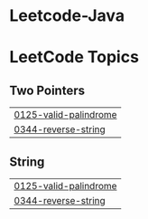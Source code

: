 # Leetcode-Java

<!---LeetCode Topics Start-->
# LeetCode Topics
## Two Pointers
|  |
| ------- |
| [0125-valid-palindrome](https://github.com/Asnvir/Leetcode-Java/tree/master/0125-valid-palindrome) |
| [0344-reverse-string](https://github.com/Asnvir/Leetcode-Java/tree/master/0344-reverse-string) |
## String
|  |
| ------- |
| [0125-valid-palindrome](https://github.com/Asnvir/Leetcode-Java/tree/master/0125-valid-palindrome) |
| [0344-reverse-string](https://github.com/Asnvir/Leetcode-Java/tree/master/0344-reverse-string) |
<!---LeetCode Topics End-->